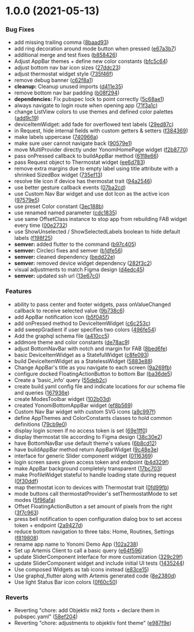 # 1.0.0 (2021-05-13)


### Bug Fixes

* add missing trailing comma ([8baad93](https://github.com/Yonomi/yonomi-flutter-demo/commit/8baad93aba0d5e527d46c1a037d9e242d7216cd5))
* add ring decoration around mode button when pressed ([e67a3b7](https://github.com/Yonomi/yonomi-flutter-demo/commit/e67a3b755a46e3749d217f82fca54adfc05a4e60))
* additional merge and test fixes ([b858426](https://github.com/Yonomi/yonomi-flutter-demo/commit/b858426b126e113d5bc06c44f3d8046e71a033d4))
* Adjust AppBar themes + define new color constants ([bfc5c64](https://github.com/Yonomi/yonomi-flutter-demo/commit/bfc5c641664a1e8ab25cd59941b138554b2baa49))
* adjust bottom nav bar icon sizes ([27ddc23](https://github.com/Yonomi/yonomi-flutter-demo/commit/27ddc23bd1b7ce972fe41950e42761fcd914c30c))
* adjust thermostat widget style ([735f46f](https://github.com/Yonomi/yonomi-flutter-demo/commit/735f46fba7e8fe05493dcd535ea3d6c8b9114595))
* remove debug banner ([c62f8a1](https://github.com/Yonomi/yonomi-flutter-demo/commit/c62f8a16cdf9f5f287b905b0b9c2ad2d392c7138))
* **cleanup:** Cleanup unused imports ([d411e35](https://github.com/Yonomi/yonomi-flutter-demo/commit/d411e3597e1235ad020da72ef26bcd2b360a9c01))
* remove bottom nav bar padding ([b08f294](https://github.com/Yonomi/yonomi-flutter-demo/commit/b08f2944076aeea8ed775c796fbfb0b64eb7bada))
* **dependencies:** Fix pubspec lock to point correctly ([5c68ae1](https://github.com/Yonomi/yonomi-flutter-demo/commit/5c68ae1d70d1c3b8253004e820fade35093263b4))
* always navigate to login route when opening app ([71f3a1c](https://github.com/Yonomi/yonomi-flutter-demo/commit/71f3a1c20614f27c73a0f571d0ed5fcad27319ea))
* change ListView colors to use themes and defined color palettes ([add9c19](https://github.com/Yonomi/yonomi-flutter-demo/commit/add9c1994d49bdf174422a069d829a5421e8045c))
* deviceItemWidget: add fade for overflowed text labels ([29ed87c](https://github.com/Yonomi/yonomi-flutter-demo/commit/29ed87c57cc267288776daf0da0f4fde38b28bc8))
* in Request, hide internal fields with custom getters & setters ([f384369](https://github.com/Yonomi/yonomi-flutter-demo/commit/f384369bcc51e170d89c8f5c63ae27d89e705345))
* make labels uppercase ([740966a](https://github.com/Yonomi/yonomi-flutter-demo/commit/740966a096a5077b32706fd04a6074369c9071f5))
* make sure user cannot navigate back ([90579e1](https://github.com/Yonomi/yonomi-flutter-demo/commit/90579e15ff949d9ab6fab9cd644c843770f27afc))
* move MultiProvider directly under YonomiHomePage widget ([f2b8770](https://github.com/Yonomi/yonomi-flutter-demo/commit/f2b8770212441aab20a175960d4e6a5dd0bbcf16))
* pass onPressed callback to buildAppBar method ([61f8e66](https://github.com/Yonomi/yonomi-flutter-demo/commit/61f8e66228d996c906111f953f84322e9632dc1e))
* pass Request object to Thermostat widget ([ee6d783](https://github.com/Yonomi/yonomi-flutter-demo/commit/ee6d783e3aa9f57addc3aad61f9a91377f00e8f7))
* remove extra margins due to empty label using title attribute with a shrinked SizedBox widget ([735ef13](https://github.com/Yonomi/yonomi-flutter-demo/commit/735ef1317f21fe29e7ea1b12f27261b5ebe51453))
* resolve tile icon if device has thermostat trait ([94a2546](https://github.com/Yonomi/yonomi-flutter-demo/commit/94a2546b7665ac14711b0dd6de9089bd81fc9f90))
* use better gesture callback events ([07ba2cd](https://github.com/Yonomi/yonomi-flutter-demo/commit/07ba2cdcefd8be1b233c14c01152f2fbeb80f2d6))
* use Custom Nav Bar widget and use dot Icon as the active icon ([97579e5](https://github.com/Yonomi/yonomi-flutter-demo/commit/97579e5680301e59c1184053d35c62c42a31684d))
* use preset Color constant ([3ec188b](https://github.com/Yonomi/yonomi-flutter-demo/commit/3ec188b75b629aa0500510f00fd8352fb4354122))
* use renamed named parameter ([cdc1835](https://github.com/Yonomi/yonomi-flutter-demo/commit/cdc183538d346c2002bf26314e02a800491e7787))
* use same OffsetClass instance to stop app from rebuilding FAB widget every time ([00e2732](https://github.com/Yonomi/yonomi-flutter-demo/commit/00e2732ccce6582146b96a7092709edb66ea7e62))
* use ShowUnselected / ShowSelectedLabels boolean to hide default labels ([f198f25](https://github.com/Yonomi/yonomi-flutter-demo/commit/f198f25d9a1bf4fe89414d46d9d7c5e767de4dfe))
* **semver:** added flutter to the command ([b97c405](https://github.com/Yonomi/yonomi-flutter-demo/commit/b97c40569b9632d8090dbff93c42fa0b900fb456))
* **semver:** Circleci fixes and semver ([b1dfe56](https://github.com/Yonomi/yonomi-flutter-demo/commit/b1dfe5624543fc62eb609891ba7a836a9c213e0e))
* **semver:** cleaned dependency ([bedd22e](https://github.com/Yonomi/yonomi-flutter-demo/commit/bedd22e6b40c43cc58da02c763d15414160a6644))
* **semver:** removed device widget dependency ([282f3c2](https://github.com/Yonomi/yonomi-flutter-demo/commit/282f3c2a1aa6b0de0b4bf56134b5653202a4d20d))
* visual adjustments to match Figma design ([d4edc45](https://github.com/Yonomi/yonomi-flutter-demo/commit/d4edc450b228beb0add3761fbc2f34fcf738fd26))
* **semver:** updated ssh url ([13e67c0](https://github.com/Yonomi/yonomi-flutter-demo/commit/13e67c021d05e202abf8b77aa13f8956c5f1a590))


### Features

* ability to pass center and footer widgets, pass onValueChanged callback to receive selected value ([9b738c6](https://github.com/Yonomi/yonomi-flutter-demo/commit/9b738c623ed59f8a0d5689c5ab68ed7a01b26855))
* add AppBar notification icon ([b5f045f](https://github.com/Yonomi/yonomi-flutter-demo/commit/b5f045fe890d3df715a16bb04140db790baad50f))
* add onPressed method to DeviceItemWidget ([c6c253c](https://github.com/Yonomi/yonomi-flutter-demo/commit/c6c253c95e6b7d5360d84c4c3a276df4926bbb2d))
* add sweepGradient if user specifies two colors ([496fe54](https://github.com/Yonomi/yonomi-flutter-demo/commit/496fe54f0544e6c7e33ad5e31ba0ef2fdb60cddb))
* Add the graphql schema file ([a410cc5](https://github.com/Yonomi/yonomi-flutter-demo/commit/a410cc554317f19b8d4cfe8c08c46845d975ef7c))
* addmore theme and color constants ([de78ac9](https://github.com/Yonomi/yonomi-flutter-demo/commit/de78ac9b2de95d481d929f21d687f9ef8ce0b64d))
* adjust BottomNavBar with notch and margin for FAB ([8bed6fe](https://github.com/Yonomi/yonomi-flutter-demo/commit/8bed6fea30a516dbc197e1d58ed1dfe4c06d0cf6))
* basic DeviceItemWidget as a StatefulWidget ([c8fe093](https://github.com/Yonomi/yonomi-flutter-demo/commit/c8fe09322dba9e02c08d91e47436580b112940b1))
* build DeviceItemWidget as a StatelessWidget ([5883e88](https://github.com/Yonomi/yonomi-flutter-demo/commit/5883e88741fb8ccabddda7a8acf7947f8886285d))
* Change AppBar's title as you navigate to each screen ([9a269fb](https://github.com/Yonomi/yonomi-flutter-demo/commit/9a269fbe2743b8f1d36dff887b6cc54a601fbf7b))
* configure docked FloatingActionButton to bottom Bar ([ba36de5](https://github.com/Yonomi/yonomi-flutter-demo/commit/ba36de542be958e7eaa120cf6c52375931f32813))
* Create a 'basic_info' query ([55deb2c](https://github.com/Yonomi/yonomi-flutter-demo/commit/55deb2c59d26ce0f7a683e0947063f453002b960))
* create build.yaml config file and indicate locations for our schema file and queries ([167936e](https://github.com/Yonomi/yonomi-flutter-demo/commit/167936e53f51281217648ebd0c082ec65028cb51))
* create ModesToolbar widget ([102b03d](https://github.com/Yonomi/yonomi-flutter-demo/commit/102b03d7db99f9bd9e9d5875c34edc82a0348411))
* created YonomiBottomAppBar widget ([ef8b569](https://github.com/Yonomi/yonomi-flutter-demo/commit/ef8b56908aadbbacf2850bf98a00ed78e330a1ea))
* Custom Nav Bar widget with custom SVG icons ([a9c997f](https://github.com/Yonomi/yonomi-flutter-demo/commit/a9c997f3dedb2d2a73b8113fb027fa9f47938dae))
* define AppThemes and ColorConstants classes to hold common definitions ([79cb9e0](https://github.com/Yonomi/yonomi-flutter-demo/commit/79cb9e0b5ddf6b04c9cbed53f7deb734d641de9e))
* display login screen if no access token is set ([69e1ff0](https://github.com/Yonomi/yonomi-flutter-demo/commit/69e1ff016721a2534968274e8aa07f02da51889f))
* display thermostat tile according to Figma design ([38c30e2](https://github.com/Yonomi/yonomi-flutter-demo/commit/38c30e29418e2e119a2bedd74d0c68f2a2deb422))
* have BottomNavBar use default theme's values ([6b8cd12](https://github.com/Yonomi/yonomi-flutter-demo/commit/6b8cd12cc500c0d245c8e5d9aa12270d96c63ade))
* have buildAppBar method return AppBarWidget ([9c48e3e](https://github.com/Yonomi/yonomi-flutter-demo/commit/9c48e3ee78dd5575464db927154dac4da9a8b023))
* interface for generic Slider component widget ([0116369](https://github.com/Yonomi/yonomi-flutter-demo/commit/01163691ac421d49998073bffd661928f81be6c3))
* login screen saves given access token and endpoint ([b4d329f](https://github.com/Yonomi/yonomi-flutter-demo/commit/b4d329f70f1c050bf452c1e19d0126d275bc0851))
* make AppBar background completely transparent ([17bc703](https://github.com/Yonomi/yonomi-flutter-demo/commit/17bc70385b7b17d0bf7566ab8a278b3e569f737c))
* make ProfileWidget stateful to handle loading state during request ([0f30ddf](https://github.com/Yonomi/yonomi-flutter-demo/commit/0f30ddf9534ce2a29ed8ca685e8c379aa46a1538))
* map thermostat icon to devices with Thermostat trait ([0fd99fb](https://github.com/Yonomi/yonomi-flutter-demo/commit/0fd99fb12c62a9027a3a31238f493cfab8e362f1))
* mode buttons call thermostatProvider's setThermostatMode to set modes ([5f96afa](https://github.com/Yonomi/yonomi-flutter-demo/commit/5f96afaab9302af9114da5e96ffc7474456ab00f))
* Offset FloatingActionButton a set amount of pixels from the right ([3f7c963](https://github.com/Yonomi/yonomi-flutter-demo/commit/3f7c963c5adc7ca414deac3fad64c417f9f48d7c))
* press bell notification to open configuration dialog box to set access token + endpoint ([2a9427d](https://github.com/Yonomi/yonomi-flutter-demo/commit/2a9427d41b6339d86a1c72f1d7b2bcac8ec82f3d))
* reduce bottom navigation to three tabs: Home, Routines, Settings ([f819808](https://github.com/Yonomi/yonomi-flutter-demo/commit/f81980833046a22f513b24da9446df60e0cfc04e))
* rename app name to Yonomi Demo App ([102a238](https://github.com/Yonomi/yonomi-flutter-demo/commit/102a238f4470899a6ef96d2648a7aaedcd61af8c))
* Set up Artemis Client to call a basic query ([e64f596](https://github.com/Yonomi/yonomi-flutter-demo/commit/e64f5969e3ec2e11a7977a06c4058085e365c5c8))
* update SliderComponent interface for more customization ([329c29f](https://github.com/Yonomi/yonomi-flutter-demo/commit/329c29f2ef0914a5faa3de7a7da0fc3d32d23e68))
* update SliderComponent widget and include initial UI tests ([1435244](https://github.com/Yonomi/yonomi-flutter-demo/commit/1435244b9740b7bfc159938016d53ebe54c42c3e))
* Use composed Widgets as tab icons instead ([e83ce15](https://github.com/Yonomi/yonomi-flutter-demo/commit/e83ce155a1292406a719ca8693e0411b0f674913))
* Use graphql_flutter along with Artemis generated code ([8e2380d](https://github.com/Yonomi/yonomi-flutter-demo/commit/8e2380d43b2300d9a54a9ed82006bfd7048c2c15))
* Use light Status Bar icon colors ([0f60c50](https://github.com/Yonomi/yonomi-flutter-demo/commit/0f60c50db08d1bfe017bd3b85bf8b9916c14d2df))


### Reverts

* Reverting "chore: add Objektiv mk2 fonts + declare them in pubspec.yaml" ([58ef204](https://github.com/Yonomi/yonomi-flutter-demo/commit/58ef204a63b3451c51c4d830cee8a12e27792015))
* Reverting "chore: adjustments to objektiv font theme" ([e987f9e](https://github.com/Yonomi/yonomi-flutter-demo/commit/e987f9e5b19de7812da9f81ffc7bd90b746c40ae))
